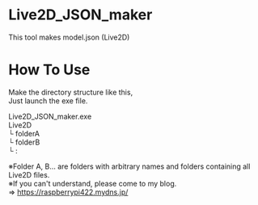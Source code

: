 # Live2D_JSON_maker
This tool makes model.json (Live2D)

# How To Use
Make the directory structure like this, <br>
Just launch the exe file. <br>

Live2D_JSON_maker.exe<br>
Live2D<br>
 └ folderA<br>
 └ folderB<br>
 └ :<br>

※Folder A, B... are folders with arbitrary names and folders containing all Live2D files.<br>
※If you can't understand, please come to my blog. <br>
⇒ https://raspberrypi422.mydns.jp/
